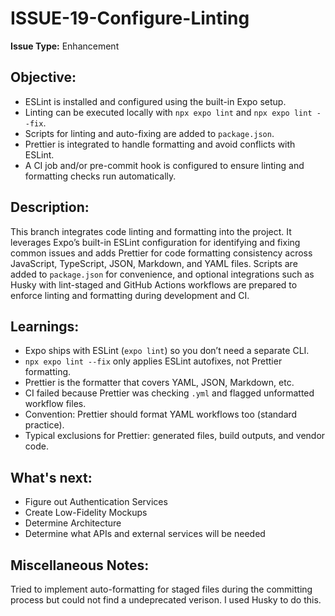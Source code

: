 # ISSUE-19-Configure-Linting

**Issue Type:** Enhancement

## Objective:

<!--What are the criteria for completion?-->

- ESLint is installed and configured using the built-in Expo setup.
- Linting can be executed locally with `npx expo lint` and `npx expo lint --fix`.
- Scripts for linting and auto-fixing are added to `package.json`.
- Prettier is integrated to handle formatting and avoid conflicts with ESLint.
- A CI job and/or pre-commit hook is configured to ensure linting and formatting checks run automatically.

## Description:

<!--What is on this branch-->

This branch integrates code linting and formatting into the project. It leverages Expo’s built-in ESLint configuration for identifying and fixing common issues and adds Prettier for code formatting consistency across JavaScript, TypeScript, JSON, Markdown, and YAML files. Scripts are added to `package.json` for convenience, and optional integrations such as Husky with lint-staged and GitHub Actions workflows are prepared to enforce linting and formatting during development and CI.

## Learnings:

<!--What new knowledge was gained while working on this objective?-->

- Expo ships with ESLint (`expo lint`) so you don’t need a separate CLI.
- `npx expo lint --fix` only applies ESLint autofixes, not Prettier formatting.
- Prettier is the formatter that covers YAML, JSON, Markdown, etc.
- CI failed because Prettier was checking `.yml` and flagged unformatted workflow files.
- Convention: Prettier should format YAML workflows too (standard practice).
- Typical exclusions for Prettier: generated files, build outputs, and vendor code.

## What's next:

<!--After the completion of this objective, where should the focus be next?-->

- Figure out Authentication Services
- Create Low-Fidelity Mockups
- Determine Architecture
- Determine what APIs and external services will be needed

## Miscellaneous Notes:

<!--Any other notes or observations?-->

Tried to implement auto-formatting for staged files during the committing process but could not find a undeprecated verison. I used Husky to do this.
